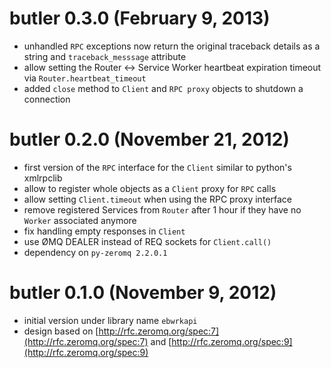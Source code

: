 # butler 0.3.0 (February 9, 2013)
* unhandled `RPC` exceptions now return the original traceback details as a string and `traceback_messsage` attribute
* allow setting the Router <-> Service Worker heartbeat expiration timeout via `Router.heartbeat_timeout`
* added `close` method to `Client` and `RPC proxy` objects to shutdown a connection

# butler 0.2.0 (November 21, 2012)
* first version of the `RPC` interface for the `Client` similar to python's xmlrpclib
* allow to register whole objects as a `Client` proxy for `RPC` calls
* allow setting `Client.timeout` when using the RPC proxy interface
* remove registered Services from `Router` after 1 hour if they have no `Worker` associated anymore
* fix handling empty responses in `Client`
* use ØMQ DEALER instead of REQ sockets for `Client.call()`
* dependency on `py-zeromq 2.2.0.1`

# butler 0.1.0 (November 9, 2012)
* initial version under library name `ebwrkapi`
* design based on [http://rfc.zeromq.org/spec:7](http://rfc.zeromq.org/spec:7) and [http://rfc.zeromq.org/spec:9](http://rfc.zeromq.org/spec:9)